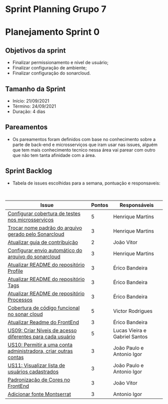 # Sprint Planning Grupo 7

# Planejamento Sprint 0

## Objetivos da sprint

- Finalizar permissionamento e nível de usuário;
- Finalizar configuração de ambiente;
- Finalizar configuração do sonarcloud.

## Tamanho da Sprint

- Início: 21/09/2021
- Término: 24/09/2021
- Duração: 4 dias

## Pareamentos

- Os pareamentos foram definidos com base no conhecimento sobre a parte de back-end e microsserviços que iram usar nas issues, alguém que tem mais conhecimento tecnico nessa área vai parear com outro que não tem tanta afinidade com a área.

## Sprint Backlog

- Tabela de issues escolhidas para a semana, pontuação e responsaveis:

<br>

| Issue                                                                                                                     | Pontos | Responsáveis                  |
| ------------------------------------------------------------------------------------------------------------------------- | ------ | ----------------------------- |
| [Configurar cobertura de testes nos microsserviços](https://github.com/fga-eps-mds/2021.1-Oraculo/issues/53)              | 5      | Henrique Martins              |
| [Trocar nome padrão do arquivo gerado pelo Sonarcloud](https://github.com/fga-eps-mds/2021.1-Oraculo/issues/54)           | 3      | Henrique Martins              |
| [Atualizar guia de contribuição](https://github.com/fga-eps-mds/2021.1-Oraculo/issues/59)                                 | 2      | João Vitor                    |
| [Configurar envio automático do arquivo do sonarcloud](https://github.com/fga-eps-mds/2021.1-Oraculo/issues/60)           | 3      | Henrique Martins              |
| [Atualizar README do repositório Profile](https://github.com/fga-eps-mds/2021.1-Oraculo/issues/66)                        | 3      | Érico Bandeira                |
| [Atualizar README do repositório Tags](https://github.com/fga-eps-mds/2021.1-Oraculo/issues/67)                           | 3      | Érico Bandeira                |
| [Atualizar README de repositório Processos](https://github.com/fga-eps-mds/2021.1-Oraculo/issues/68)                      | 3      | Érico Bandeira                |
| [Cobertura de código funcional no sonar cloud](https://github.com/fga-eps-mds/2021.1-Oraculo/issues/84)                   | 5      | Victor Rodrigues              |
| [Atualizar Readme do FrontEnd](https://github.com/fga-eps-mds/2021.1-Oraculo/issues/63)                                   | 3      | Érico Bandeira                |
| [US09: Criar Níveis de acesso diferentes para cada usuário](https://github.com/fga-eps-mds/2021.1-Oraculo/issues/39)      | 5      | Lucas Vieira e Gabriel Santos |
| [US10: Permitir a uma conta administradora, criar outras contas](https://github.com/fga-eps-mds/2021.1-Oraculo/issues/40) | 3      | João Paulo e Antonio Igor     |
| [US11: Visualizar lista de usuários cadastrados](https://github.com/fga-eps-mds/2021.1-Oraculo/issues/41)                 | 3      | João Paulo e Antonio Igor     |
| [Padronização de Cores no FrontEnd](https://github.com/fga-eps-mds/2021.1-Oraculo/issues/61)                              | 3      | João Vitor                    |
| [Adicionar fonte Montserrat](https://github.com/fga-eps-mds/2021.1-Oraculo/issues/41)                                     | 3      | Antonio Igor                  |
